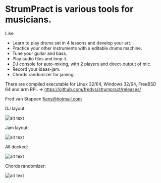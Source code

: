 # StrumPract is various tools for musicians.

Like:

-   Learn to play drums set in 4 lessons and develop your art.
-   Practice your other instruments with a editable drums machine.
-   Tune your guitar and bass.
-   Play audio files and loop it.
-   DJ console for auto-mixing, with 2 players and direct-output of mic.
-   Record your ideas-jam.
-   Chords randomizer for jaming.

There are compiled executable for Linux 32/64, Windows 32/64, FreeBSD 64
and arm RPi. =\> https://github.com/fredvs/strumpract/releases/

Fred van Stappen fiens@hotmail.com

DJ layout:

![alt text](https://user-images.githubusercontent.com/3421249/68096426-ec14dc00-feb0-11e9-9b47-2de27b890753.png)

Jam layout:

![alt text](https://user-images.githubusercontent.com/3421249/68096427-f040f980-feb0-11e9-9025-1e4316a8d4a1.png)

All docked:

![alt text](https://user-images.githubusercontent.com/3421249/68096431-f505ad80-feb0-11e9-8c90-2a33827911b9.png)

Chords randomizer:

![alt text](https://user-images.githubusercontent.com/3421249/88121171-37008c00-cbc5-11ea-98b2-a527fa1240a4.png)

